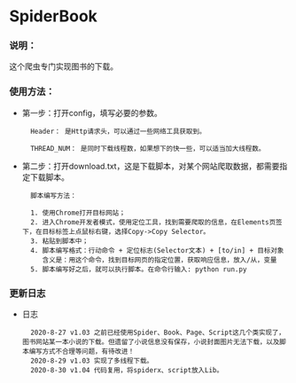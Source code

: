 # SpiderBook

### 说明：
这个爬虫专门实现图书的下载。

### 使用方法：
- 第一步：打开config，填写必要的参数。

        Header： 是Http请求头，可以通过一些网络工具获取到。
        
        THREAD_NUM： 是同时下载线程数，如果想下的快一些，可以适当加大线程数。
        
- 第二步：打开download.txt，这是下载脚本，对某个网站爬取数据，都需要指定下载脚本。

        脚本编写方法：
        
        1. 使用Chrome打开目标网站；
        2. 进入Chrome开发者模式，使用定位工具，找到需要爬取的信息，在Elements页签下，在目标标签上点鼠标右键，选择Copy->Copy Selector。
        3. 粘贴到脚本中；
        4. 脚本编写格式：行动命令 + 定位标志(Selector文本) + [to/in] + 目标对象
           含义是：用这个命令，找到目标网页的指定位置，获取响应信息，放入/从，变量
        5. 脚本编写好之后，就可以执行脚本。在命令行输入: python run.py
        
### 更新日志

- 日志

        2020-8-27 v1.03 之前已经使用Spider、Book、Page、Script这几个类实现了，图书网站某一本小说的下载。但遗留了小说信息没有保存，小说封面图片无法下载，以及脚本编写方式不合理等问题，有待改进！
        2020-8-29 v1.03 实现了多线程下载。
        2020-8-30 v1.04 代码复用，将spiderx、script放入Lib。
